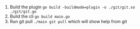 

1. Build the plugin `go build -buildmode=plugin -o ./git/git.so ./git/git.go`
1. Build the cli `go build main.go`
1. Run git pull `./main git pull` which will show help from git